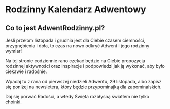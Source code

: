 # Rodzinny Kalendarz Adwentowy

## Co to jest AdwentRodzinny.pl?

Jeśli przełom listopada i grudnia jest dla Ciebie czasem ciemności, przygnębienia i doła, to czas na nowo odkryć Adwent i jego rodzinny wymiar!

Na tej stronie codziennie rano czekać będzie na Ciebie propozycja rodzinnej aktywności oraz inspiracje i podpowiedzi jak ją wykonać, aby było ciekawie i radośnie.

Wpadaj tu z rana od pierwszej niedzieli Adwentu, 29 listopada, albo zapisz się poniżej na newsletera, który będzie przypominajką dla zapominalskich.

Daj się porwać Radości, a wtedy Święta rozbłysną światłem nie tylko choinki.
